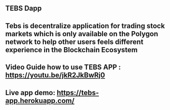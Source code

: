 ## **TEBS Dapp**
## Tebs is decentralize application for trading stock markets which is only available on the Polygon network to help other users feels different experience in the Blockchain Ecosystem

## Video Guide how to use TEBS APP : https://youtu.be/jkR2JkBwRj0

## Live app demo: https://tebs-app.herokuapp.com/
